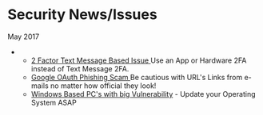 # Security News/Issues

May 2017

* * [2 Factor Text Message Based Issue ](http://www.ibtimes.co.uk/ss7-hack-cyber-thieves-exploit-worldwide-mobile-network-flaw-drain-bank-accounts-1620014)Use an App or Hardware 2FA instead of Text Message 2FA.
  * [Google OAuth Phishing Scam ](https://arstechnica.com/security/2017/05/dont-trust-oauth-why-the-google-docs-worm-was-so-convincing/)Be cautious with URL's Links from e-mails no matter how official they look!
  * [Windows Based PC's with big Vulnerability](https://arstechnica.com/information-technology/2017/05/windows-defender-nscript-remote-vulnerability/) - Update your Operating System ASAP



